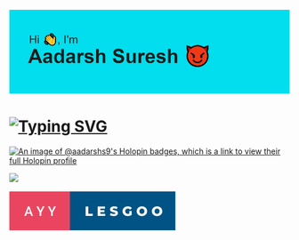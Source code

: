 ![Header](./header.png)

# [![Typing SVG](https://readme-typing-svg.demolab.com/?lines=Welcome+To+My+Profile+🙏;Thank+You+For+Visiting+☯)](https://git.io/typing-svg)

[![An image of @aadarshs9's Holopin badges, which is a link to view their full Holopin profile](https://holopin.me/aadarshs9)](https://holopin.io/@aadarshs9)

![](https://komarev.com/ghpvc/?username=AadarshS9&style=for-the-badge) 

![forthebadge](./ayy-lesgoo.svg)




<!--
**AadarshS9/AadarshS9** is a ✨ _special_ ✨ repository because its `README.md` (this file) appears on your GitHub profile.

Here are some ideas to get you started:

- 🔭 I’m currently working on ...
- 🌱 I’m currently learning ...
- 👯 I’m looking to collaborate on ...
- 🤔 I’m looking for help with ...
- 💬 Ask me about ...
- 📫 How to reach me: ...
- 😄 Pronouns: ...
- ⚡ Fun fact: ...
-->
